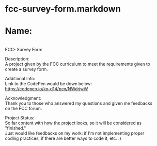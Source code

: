 # fcc-survey-form.markdown

<h1> Name:</h1> <br>
 FCC- Survey Form 
 
Description: <br>
 A project given by the FCC curriculum to meet the requirements given to create a survey form. 
 
Additional Info: <br>
 Link to the CodePen would be down below: <br>
 https://codepen.io/ko-d14/pen/NWdrjwW
 
Acknowledgment: <br>
  Thank you to those who answered my questions and given me feedbacks on the FCC forum. 
  
Project Status: <br>
  So far content with how the project looks, so it will be considered as "finished." <br>
  Just would like feedbacks on my work: if I'm not implementing proper coding practices, if there are better ways to code it, etc. :)
